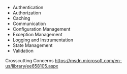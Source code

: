 
* Authentication
* Authorization
* Caching
* Communication
* Configuration Management
* Exception Management
* Logging and Instrumentation
* State Management
* Validation

Crosscutting Concerns
https://msdn.microsoft.com/en-us/library/ee658105.aspx
